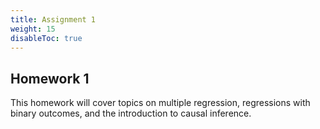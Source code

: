 ```yaml
---
title: Assignment 1
weight: 15
disableToc: true
---
```


## Homework 1

This homework will cover topics on multiple regression, regressions with binary outcomes, and the introduction to causal inference.

<!-- ## Download files

You can download the first homework assignment [here](https://sta235.netlify.app/Classes/Week1/1_Intro/sp2021_sta235_1_intro.html):

{{< slides src="https://sta235.netlify.app/Classes/Week1/1_Intro/sp2021_sta235_1_intro.html" >}}
 -->